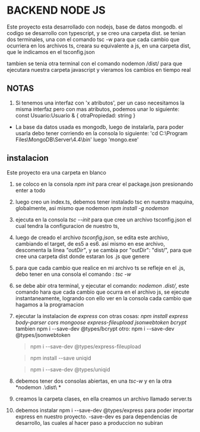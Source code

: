 # BACKEND NODE JS

Este proyecto esta desarrollado con nodejs, base de datos mongodb. el codigo se desarrollo con typescript, y se creo una carpeta dist. se tenian dos terminales, una con el comando tsc -w para que cada cambio que ocurriera en los archivos ts, creara su equivalente a js, en una carpeta dist, que le indicamos en el tsconfig.json

tambien se tenia otra terminal con el comando nodemon /dist/ para que ejecutara nuestra carpeta javascript y vieramos los cambios en tiempo real

## NOTAS

1. Si tenemos una interfaz con 'x atributos', per un caso necesitamos la misma interfaz pero con mas atributos, podemos unar lo siguiente: const Usuario:Usuario & { otraPropiedad: string }

- La base da datos usada es mongodb, luego de instalarla, para poder usarla debo tener corriendo en la consola lo siguiente: 'cd C:\Program Files\MongoDB\Server\4.4\bin\' luego 'mongo.exe'

## instalacion

 Este proyecto era una carpeta en blanco

1. se coloco en la consola *npm init* para crear el package.json presionando enter a todo

2. luego creo un index.ts, debemos tener instalado tsc en nuestra maquina, globalmente, asi mismo que nodemon *npm install -g nodemon*

3. ejecuta en la consola *tsc --init* para que cree un archivo tsconfig.json el cual tendra la configuracion de nuestro ts, 

4. luego de creado el archivo *tsconfig.json*, se edita este archivo, cambiando el target, de es5 a es6. asi mismo en ese archivo, descomenta la linea  *"outDir"*, y se cambia por "outDir": "dist/",   para que cree una carpeta dist donde estaran los .js que genere

5. para que cada cambio que realice en mi archivo ts se refleje en el .js, debo tener en una consola el comando : *tsc -w*

6. se debe abir otra terminal, y ejecutar el comando: *nodemon .dist/*, este comando hara que cada cambio que ocurra en el archivo js, se ejecute instantaneamente, logrando con ello ver en la consola cada cambio que hagamos a la programacion

7. ejecutar la instalacion de *express* con otras cosas: *npm install express body-parser cors mongoose express-fileupload jsonwebtoken bcrypt*  tambien npm i --save-dev @types/bcrypt    otro: npm i --save-dev @types/jsonwebtoken 
    > npm i --save-dev @types/express-fileupload

    > npm install --save uniqid 

    > npm i --save-dev @types/uniqid

8. debemos tener dos consolas abiertas, en una *tsc-w* y en la otra *nodemon .\dist\ *

9. creamos la carpeta clases, en ella creamos un archivo llamado server.ts

10. debemos instalar npm i --save-dev @types/express para poder importar express en nuestro proyecto. -save-dev es para dependencias de desarrollo, las cuales al hacer paso a produccion no subiran
